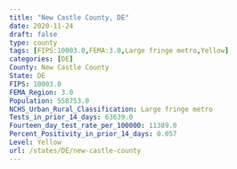 ```yaml
---
title: "New Castle County, DE"
date: 2020-11-24
draft: false
type: county
tags: [FIPS:10003.0,FEMA:3.0,Large fringe metro,Yellow]
categories: [DE]
County: New Castle County
State: DE
FIPS: 10003.0
FEMA_Region: 3.0
Population: 558753.0
NCHS_Urban_Rural_Classification: Large fringe metro
Tests_in_prior_14_days: 63639.0
Fourteen_day_test_rate_per_100000: 11389.0
Percent_Positivity_in_prior_14_days: 0.057
Level: Yellow
url: /states/DE/new-castle-county
---
```



